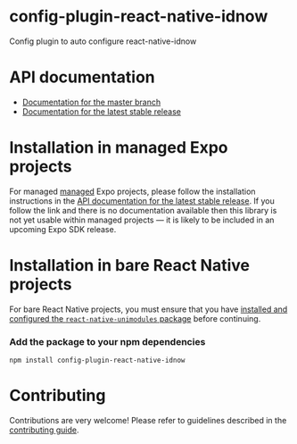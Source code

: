 # config-plugin-react-native-idnow

Config plugin to auto configure react-native-idnow

# API documentation

- [Documentation for the master branch](https://github.com/expo/expo/blob/master/docs/pages/versions/unversioned/sdk/config-plugin-react-native-idnow.md)
- [Documentation for the latest stable release](https://docs.expo.io/versions/latest/sdk/config-plugin-react-native-idnow/)

# Installation in managed Expo projects

For managed [managed](https://docs.expo.io/versions/latest/introduction/managed-vs-bare/) Expo projects, please follow the installation instructions in the [API documentation for the latest stable release](#api-documentation). If you follow the link and there is no documentation available then this library is not yet usable within managed projects &mdash; it is likely to be included in an upcoming Expo SDK release.

# Installation in bare React Native projects

For bare React Native projects, you must ensure that you have [installed and configured the `react-native-unimodules` package](https://github.com/expo/expo/tree/master/packages/react-native-unimodules) before continuing.

### Add the package to your npm dependencies

```
npm install config-plugin-react-native-idnow
```




# Contributing

Contributions are very welcome! Please refer to guidelines described in the [contributing guide]( https://github.com/expo/expo#contributing).
